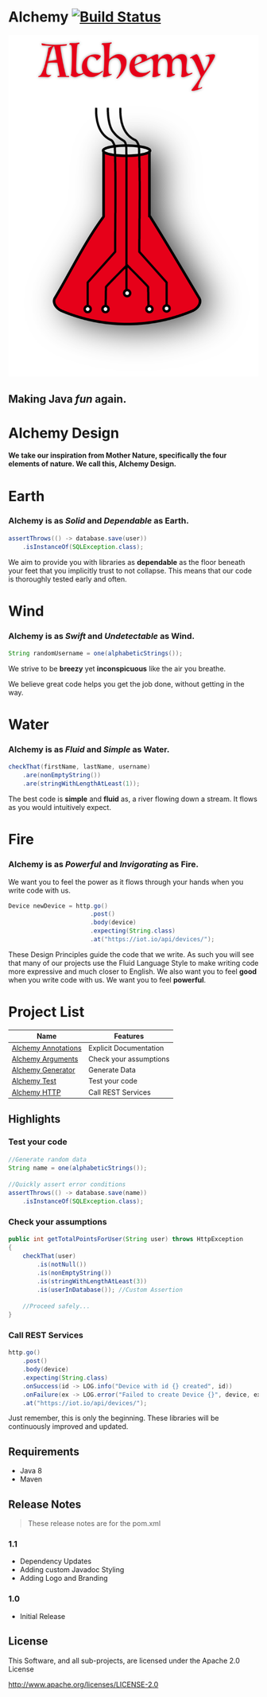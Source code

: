 Alchemy [![Build Status](https://travis-ci.org/SirWellington/alchemy.svg)](https://travis-ci.org/SirWellington/alchemy)
==============================================

![Alchemy Logo](https://raw.githubusercontent.com/SirWellington/alchemy/develop/Graphics/Logo/Alchemy-Logo-v3-name.png)


## Making Java *fun* again.



# Alchemy Design

#### We take our inspiration from Mother Nature, specifically the four elements of nature. We call this, **Alchemy Design**.


# Earth

### Alchemy is as *Solid* and *Dependable* as Earth.

```java
assertThrows(() -> database.save(user))
    .isInstanceOf(SQLException.class);
```

We aim to provide you with libraries as **dependable** as the floor beneath your feet that you implicitly trust to not collapse.
This means that our code is thoroughly tested early and often.

# Wind

### Alchemy is as *Swift* and *Undetectable* as Wind.

```java
String randomUsername = one(alphabeticStrings());
```

We strive to be **breezy** yet **inconspicuous** like the air you breathe.

We believe great code helps you get the job done, without getting in the way.


# Water

### Alchemy is as *Fluid* and *Simple* as Water.
```java
checkThat(firstName, lastName, username)
    .are(nonEmptyString())
    .are(stringWithLengthAtLeast(1));
```

The best code is **simple** and **fluid** as, a river flowing down a stream. It flows as you would intuitively expect.


# Fire

### Alchemy is as *Powerful* and *Invigorating* as Fire.

We want you to feel the power as it flows through your hands when you write code with us.

```java
Device newDevice = http.go()
                       .post()
                       .body(device)
                       .expecting(String.class)
                       .at("https://iot.io/api/devices/");
```

These Design Principles guide the code that we write. As such you will see that many of our projects use the Fluid Language Style to make writing code more expressive and much closer to English. We also want you to feel **good** when you write code with us. We want you to feel **powerful**.


# Project List

| Name | Features
| -----| ----- |
| [Alchemy Annotations](https://github.com/SirWellington/alchemy-annotations) | Explicit Documentation              
| [Alchemy Arguments](https://github.com/SirWellington/alchemy-arguments)     | Check your assumptions    
| [Alchemy Generator](https://github.com/SirWellington/alchemy-generator)     | Generate Data
| [Alchemy Test](https://github.com/SirWellington/alchemy-test)               | Test your code
| [Alchemy HTTP](https://github.com/SirWellington/alchemy-http)               | Call REST Services


## Highlights

### Test your code

```java
//Generate random data
String name = one(alphabeticStrings());

//Quickly assert error conditions
assertThrows(() -> database.save(name))
    .isInstanceOf(SQLException.class);
```

### Check your assumptions

```java
public int getTotalPointsForUser(String user) throws HttpException
{
    checkThat(user)
        .is(notNull())
        .is(nonEmptyString())
        .is(stringWithLengthAtLeast(3))
        .is(userInDatabase()); //Custom Assertion

    //Proceed safely...
}
```

### Call REST Services

```java
http.go()
    .post()
    .body(device)
    .expecting(String.class)
    .onSuccess(id -> LOG.info("Device with id {} created", id))
    .onFailure(ex -> LOG.error("Failed to create Device {}", device, ex))
    .at("https://iot.io/api/devices/");
```

Just remember, this is only the beginning. These libraries will be continuously improved and updated.

## Requirements

+ Java 8
+ Maven

## Release Notes
> These release notes are for the pom.xml

### 1.1
+ Dependency Updates
+ Adding custom Javadoc Styling
+ Adding Logo and Branding

### 1.0
+ Initial Release


## License

This Software, and all sub-projects, are licensed under the Apache 2.0 License

http://www.apache.org/licenses/LICENSE-2.0
